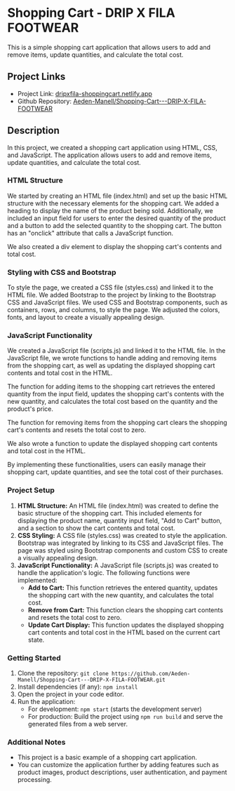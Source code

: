 # Shopping Cart - DRIP X FILA FOOTWEAR

This is a simple shopping cart application that allows users to add and remove items, update quantities, and calculate the total cost.

## Project Links
- Project Link: [dripxfila-shoppingcart.netlify.app](https://dripxfila-shoppingcart.netlify.app/)
- Github Repository: [Aeden-Manell/Shopping-Cart---DRIP-X-FILA-FOOTWEAR](https://github.com/Aeden-Manell/Shopping-Cart---DRIP-X-FILA-FOOTWEAR)

## Description

In this project, we created a shopping cart application using HTML, CSS, and JavaScript. The application allows users to add and remove items, update quantities, and calculate the total cost.

### HTML Structure

We started by creating an HTML file (index.html) and set up the basic HTML structure with the necessary elements for the shopping cart. We added a heading to display the name of the product being sold. Additionally, we included an input field for users to enter the desired quantity of the product and a button to add the selected quantity to the shopping cart. The button has an "onclick" attribute that calls a JavaScript function.

We also created a div element to display the shopping cart's contents and total cost.

### Styling with CSS and Bootstrap

To style the page, we created a CSS file (styles.css) and linked it to the HTML file. We added Bootstrap to the project by linking to the Bootstrap CSS and JavaScript files. We used CSS and Bootstrap components, such as containers, rows, and columns, to style the page. We adjusted the colors, fonts, and layout to create a visually appealing design.

### JavaScript Functionality

We created a JavaScript file (scripts.js) and linked it to the HTML file. In the JavaScript file, we wrote functions to handle adding and removing items from the shopping cart, as well as updating the displayed shopping cart contents and total cost in the HTML.

The function for adding items to the shopping cart retrieves the entered quantity from the input field, updates the shopping cart's contents with the new quantity, and calculates the total cost based on the quantity and the product's price.

The function for removing items from the shopping cart clears the shopping cart's contents and resets the total cost to zero.

We also wrote a function to update the displayed shopping cart contents and total cost in the HTML.

By implementing these functionalities, users can easily manage their shopping cart, update quantities, and see the total cost of their purchases.



### Project Setup

1. **HTML Structure:** An HTML file (index.html) was created to define the basic structure of the shopping cart. This included elements for displaying the product name, quantity input field, "Add to Cart" button, and a section to show the cart contents and total cost.
2. **CSS Styling:** A CSS file (styles.css) was created to style the application. Bootstrap was integrated by linking to its CSS and JavaScript files. The page was styled using Bootstrap components and custom CSS to create a visually appealing design.
3. **JavaScript Functionality:** A JavaScript file (scripts.js) was created to handle the application's logic. The following functions were implemented:
    - **Add to Cart:** This function retrieves the entered quantity, updates the shopping cart with the new quantity, and calculates the total cost.
    - **Remove from Cart:** This function clears the shopping cart contents and resets the total cost to zero.
    - **Update Cart Display:** This function updates the displayed shopping cart contents and total cost in the HTML based on the current cart state.

### Getting Started

1. Clone the repository: `git clone https://github.com/Aeden-Manell/Shopping-Cart---DRIP-X-FILA-FOOTWEAR.git`
2. Install dependencies (if any): `npm install`
3. Open the project in your code editor.
4. Run the application:
    - For development: `npm start` (starts the development server)
    - For production: Build the project using `npm run build` and serve the generated files from a web server.

### Additional Notes

* This project is a basic example of a shopping cart application.
* You can customize the application further by adding features such as product images, product descriptions, user authentication, and payment processing.
